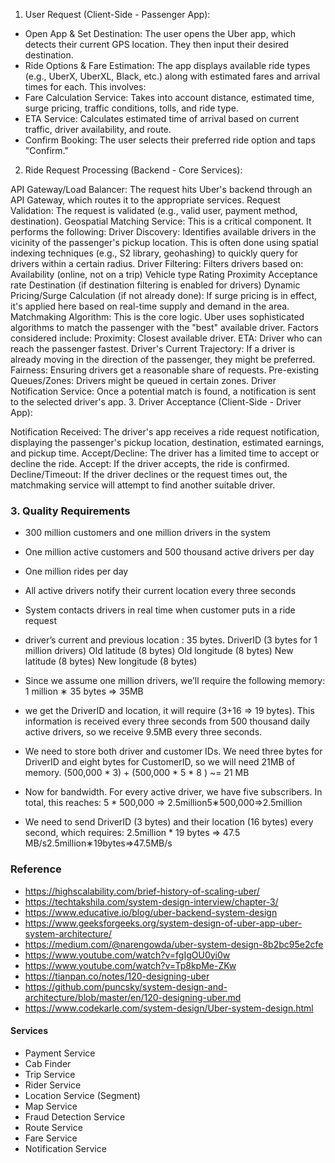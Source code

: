 1. User Request (Client-Side - Passenger App):
* Open App & Set Destination: The user opens the Uber app, which detects their current GPS location. They then input their desired destination.
* Ride Options & Fare Estimation: The app displays available ride types (e.g., UberX, UberXL, Black, etc.) along with estimated fares and arrival times for each. This involves:
 * Fare Calculation Service: Takes into account distance, estimated time, surge pricing, traffic conditions, tolls, and ride type.
 * ETA Service: Calculates estimated time of arrival based on current traffic, driver availability, and route.
* Confirm Booking: The user selects their preferred ride option and taps "Confirm."

2. Ride Request Processing (Backend - Core Services):

API Gateway/Load Balancer: The request hits Uber's backend through an API Gateway, which routes it to the appropriate services.
Request Validation: The request is validated (e.g., valid user, payment method, destination).
Geospatial Matching Service: This is a critical component. It performs the following:
Driver Discovery: Identifies available drivers in the vicinity of the passenger's pickup location. This is often done using spatial indexing techniques (e.g., S2 library, geohashing) to quickly query for drivers within a certain radius.
Driver Filtering: Filters drivers based on:
Availability (online, not on a trip)
Vehicle type
Rating
Proximity
Acceptance rate
Destination (if destination filtering is enabled for drivers)
Dynamic Pricing/Surge Calculation (if not already done): If surge pricing is in effect, it's applied here based on real-time supply and demand in the area.
Matchmaking Algorithm: This is the core logic. Uber uses sophisticated algorithms to match the passenger with the "best" available driver. Factors considered include:
Proximity: Closest available driver.
ETA: Driver who can reach the passenger fastest.
Driver's Current Trajectory: If a driver is already moving in the direction of the passenger, they might be preferred.
Fairness: Ensuring drivers get a reasonable share of requests.
Pre-existing Queues/Zones: Drivers might be queued in certain zones.
Driver Notification Service: Once a potential match is found, a notification is sent to the selected driver's app.
3. Driver Acceptance (Client-Side - Driver App):

Notification Received: The driver's app receives a ride request notification, displaying the passenger's pickup location, destination, estimated earnings, and pickup time.
Accept/Decline: The driver has a limited time to accept or decline the ride.
Accept: If the driver accepts, the ride is confirmed.
Decline/Timeout: If the driver declines or the request times out, the matchmaking service will attempt to find another suitable driver.



### 3. Quality Requirements
- 300 million customers and one million drivers in the system
- One million active customers and 500 thousand active drivers per day
- One million rides per day
- All active drivers notify their current location every three seconds
- System contacts drivers in real time when customer puts in a ride request
- driver’s current and previous location :  35 bytes.
DriverID (3 bytes for 1 million drivers)
Old latitude (8 bytes)
Old longitude (8 bytes)
New latitude (8 bytes)
New longitude (8 bytes)
- Since we assume one million drivers, we’ll require the following memory:
 1 million ∗ 35 bytes => 35MB
- we get the DriverID and location, it will require (3+16 => 19 bytes). This information is received every three seconds from 500 thousand daily active drivers, so we receive 9.5MB every three seconds.
- We need to store both driver and customer IDs. We need three bytes for DriverID and eight bytes for CustomerID, so we will need 21MB of memory.
(500,000 * 3) + (500,000 * 5 * 8 ) ~= 21 MB

- Now for bandwidth. For every active driver, we have five subscribers. In total, this reaches:
5 * 500,000 => 2.5million5∗500,000=>2.5million

- We need to send DriverID (3 bytes) and their location (16 bytes) every second, which requires:
2.5million * 19 bytes => 47.5 MB/s2.5million∗19bytes=>47.5MB/s


### Reference
- https://highscalability.com/brief-history-of-scaling-uber/
- https://techtakshila.com/system-design-interview/chapter-3/
- https://www.educative.io/blog/uber-backend-system-design
- https://www.geeksforgeeks.org/system-design-of-uber-app-uber-system-architecture/
- https://medium.com/@narengowda/uber-system-design-8b2bc95e2cfe
- https://www.youtube.com/watch?v=fgIgOU0yi0w
- https://www.youtube.com/watch?v=Tp8kpMe-ZKw
- https://tianpan.co/notes/120-designing-uber
- https://github.com/puncsky/system-design-and-architecture/blob/master/en/120-designing-uber.md
- https://www.codekarle.com/system-design/Uber-system-design.html


#### Services

- Payment Service
- Cab Finder
- Trip Service
- Rider Service
- Location Service (Segment)
- Map Service  
- Fraud Detection Service
- Route Service
- Fare Service
- Notification Service
